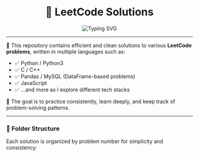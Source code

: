 <h1 align="center">🚀 LeetCode Solutions</h1>

<p align="center">
  <img src="https://readme-typing-svg.demolab.com?font=Fira+Code&size=22&pause=1000&center=true&vCenter=true&width=800&lines=Solving+LeetCode+in+Multiple+Languages+---+structured+way!;Python%2C+Cpp%2C+C%2C+Pandas%2C+JavaScript+and+More!" alt="Typing SVG" />
</p>

---

📁 This repository contains efficient and clean solutions to various **LeetCode problems**, written in multiple languages such as:

- ✅ Python / Python3
- ✅ C / C++
- ✅ Pandas / MySQL (DataFrame-based problems) 
- ✅ JavaScript
- ✅ ...and more as I explore different tech stacks

🧠 The goal is to practice consistently, learn deeply, and keep track of problem-solving patterns.

---

### 📂 Folder Structure

Each solution is organized by problem number for simplicity and consistency:

